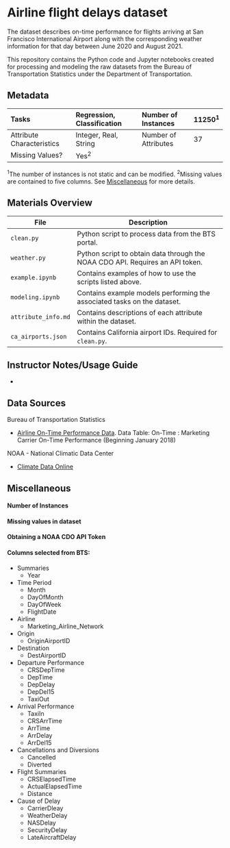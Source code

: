 # Airline flight delays dataset

The dataset describes on-time performance for flights arriving at San Francisco International Airport along with the corresponding weather information for that day between June 2020 and August 2021.

This repository contains the Python code and Jupyter notebooks created for processing and modeling the raw datasets from the Bureau of Transportation Statistics under the Department of Transportation.


## Metadata
| Tasks                      | Regression, Classification | Number of Instances  | 11250<sup>1</sup> |
|:---------------------------|:---------------------------|:---------------------|:--------|
| Attribute Characteristics  | Integer, Real, String      | Number of Attributes | 37      |
| Missing Values?            | Yes<sup>2</sup>            |           |   |

<sup>1</sup>The number of instances is not static and can be modified. 
<sup>2</sup>Missing values are contained to five columns.
See [Miscellaneous](#misc) for more details.

## Materials Overview
| File                  | Description  |
|-----------------------|--------------|
| `clean.py`            | Python script to process data from the BTS portal. |
| `weather.py`          | Python script to obtain data through the NOAA CDO API. Requires an API token. |
| `example.ipynb`       | Contains examples of how to use the scripts listed above. |
| `modeling.ipynb`      | Contains example models performing the associated tasks on the dataset. |
| `attribute_info.md`   | Contains descriptions of each attribute within the dataset. |
| `ca_airports.json`    | Contains California airport IDs. Required for `clean.py`. |

## Instructor Notes/Usage Guide
- 

## Data Sources
Bureau of Transportation Statistics
- [Airline On-Time Performance Data](https://www.transtats.bts.gov/DatabaseInfo.asp?QO_VQ=EFD&DB_URL=). Data Table: On-Time : Marketing Carrier On-Time Performance (Beginning January 2018)

NOAA - National Climatic Data Center 
- [Climate Data Online](https://www.ncdc.noaa.gov/cdo-web/webservices/)

## Miscellaneous 
#### Number of Instances

#### Missing values in dataset

#### Obtaining a NOAA CDO API Token

#### Columns selected from BTS:
- Summaries
    - Year
- Time Period
    - Month
    - DayOfMonth
    - DayOfWeek
    - FlightDate
- Airline
    - Marketing_Airline_Network
- Origin
    - OriginAirportID
- Destination
    - DestAirportID
- Departure Performance
    - CRSDepTime
    - DepTime
    - DepDelay
    - DepDel15
    - TaxiOut
- Arrival Performance
    - TaxiIn
    - CRSArrTime
    - ArrTime
    - ArrDelay
    - ArrDel15
- Cancellations and Diversions
    - Cancelled
    - Diverted
- Flight Summaries
    - CRSElapsedTime
    - ActualElapsedTime
    - Distance
- Cause of Delay
    - CarrierDleay
    - WeatherDelay
    - NASDelay
    - SecurityDelay
    - LateAircraftDelay